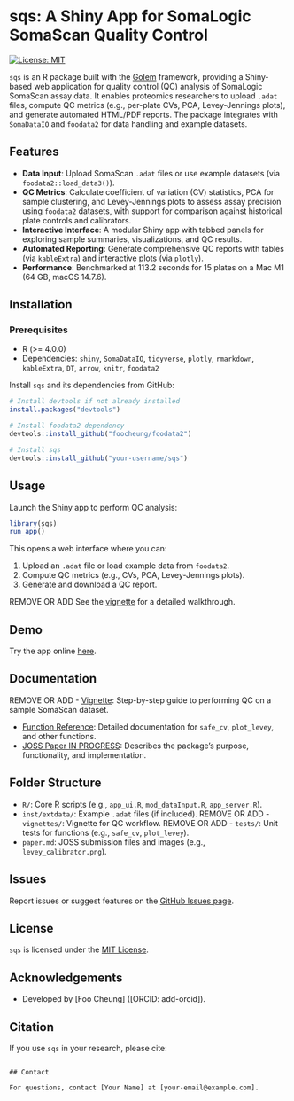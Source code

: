 # sqs: A Shiny App for SomaLogic SomaScan Quality Control

[![License: MIT](https://img.shields.io/badge/License-MIT-yellow.svg)](https://opensource.org/licenses/MIT)

`sqs` is an R package built with the [Golem](https://thinkr-open.github.io/golem/) framework, providing a Shiny-based web application for quality control (QC) analysis of SomaLogic SomaScan assay data. It enables proteomics researchers to upload `.adat` files, compute QC metrics (e.g., per-plate CVs, PCA, Levey-Jennings plots), and generate automated HTML/PDF reports. The package integrates with `SomaDataIO` and `foodata2` for data handling and example datasets.

## Features

- **Data Input**: Upload SomaScan `.adat` files or use example datasets (via `foodata2::load_data3()`).
- **QC Metrics**: Calculate coefficient of variation (CV) statistics, PCA for sample clustering, and Levey-Jennings plots to assess assay precision using `foodata2` datasets, with support for comparison against historical plate controls and calibrators.
- **Interactive Interface**: A modular Shiny app with tabbed panels for exploring sample summaries, visualizations, and QC results.
- **Automated Reporting**: Generate comprehensive QC reports with tables (via `kableExtra`) and interactive plots (via `plotly`).
- **Performance**: Benchmarked at 113.2 seconds for 15 plates on a Mac M1 (64 GB, macOS 14.7.6).

## Installation

### Prerequisites

- R (>= 4.0.0)
- Dependencies: `shiny`, `SomaDataIO`, `tidyverse`, `plotly`, `rmarkdown`, `kableExtra`, `DT`, `arrow`, `knitr`, `foodata2`

Install `sqs` and its dependencies from GitHub:

```R
# Install devtools if not already installed
install.packages("devtools")

# Install foodata2 dependency
devtools::install_github("foocheung/foodata2")

# Install sqs
devtools::install_github("your-username/sqs")
```

## Usage

Launch the Shiny app to perform QC analysis:

```R
library(sqs)
run_app()
```

This opens a web interface where you can:
1. Upload an `.adat` file or load example data from `foodata2`.
2. Compute QC metrics (e.g., CVs, PCA, Levey-Jennings plots).
3. Generate and download a QC report.


REMOVE OR ADD See the [vignette](vignettes/sqs.Rmd) for a detailed walkthrough.

## Demo

Try the app online [here](https://webtools.shinyapps.io/sqs_v3_ori/).

## Documentation

REMOVE OR ADD - [Vignette](vignettes/sqs.Rmd): Step-by-step guide to performing QC on a sample SomaScan dataset.
- [Function Reference](https://github.com/foocheung/sqs_v2/): Detailed documentation for `safe_cv`, `plot_levey`, and other functions.
- [JOSS Paper IN PROGRESS](paper.md): Describes the package’s purpose, functionality, and implementation.

## Folder Structure

- `R/`: Core R scripts (e.g., `app_ui.R`, `mod_dataInput.R`, `app_server.R`).
- `inst/extdata/`: Example `.adat` files (if included).
REMOVE OR ADD - `vignettes/`: Vignette for QC workflow.
REMOVE OR ADD  - `tests/`: Unit tests for functions (e.g., `safe_cv`, `plot_levey`).
- `paper.md`: JOSS submission files and images (e.g., `levey_calibrator.png`).

## Issues

Report issues or suggest features on the [GitHub Issues page](https://github.com/your-username/sqs/issues).

## License

`sqs` is licensed under the [MIT License](LICENSE).

## Acknowledgements

- Developed by [Foo Cheung] ([ORCID: add-orcid]).

## Citation

If you use `sqs` in your research, please cite:

```

## Contact

For questions, contact [Your Name] at [your-email@example.com].
